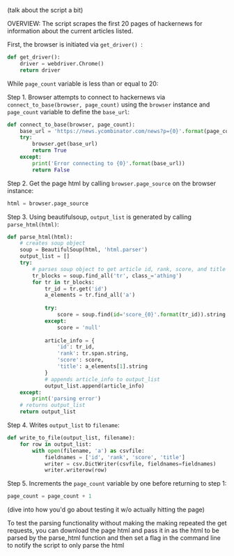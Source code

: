 (talk about the script a bit)

OVERVIEW: The script scrapes the first 20 pages of hackernews for information about the current articles listed.

First, the browser is initiated via ```get_driver() ```:

```python
def get_driver():
    driver = webdriver.Chrome()
    return driver
```

While ```page_count``` variable is less than or equal to 20:

Step 1. Browser attempts to connect to hackernews via ```connect_to_base(browser, page_count)``` using the ```browser``` instance and ```page_count``` variable to define the ```base_url```:

```python
def connect_to_base(browser, page_count):
    base_url = 'https://news.ycombinator.com/news?p={0}'.format(page_count)
    try:
        browser.get(base_url)
        return True
    except:
        print('Error connecting to {0}'.format(base_url))
        return False
```

Step 2. Get the page html by calling ```browser.page_source``` on the browser instance:

```python
html = browser.page_source
```

Step 3. Using beautifulsoup, ```output_list``` is generated by calling ```parse_html(html)```:

```python
def parse_html(html):
    # creates soup object
    soup = BeautifulSoup(html, 'html.parser')
    output_list = []
    try:
        # parses soup object to get article id, rank, score, and title
        tr_blocks = soup.find_all('tr', class_='athing')
        for tr in tr_blocks:
            tr_id = tr.get('id')
            a_elements = tr.find_all('a')
            
            try:
                score = soup.find(id='score_{0}'.format(tr_id)).string
            except:
                score = 'null'
            
            article_info = {
                'id': tr_id,
                'rank': tr.span.string,
                'score': score,
                'title': a_elements[1].string
            }
            # appends article_info to output_list
            output_list.append(article_info)
    except:
        print('parsing error')
    # returns output_list
    return output_list
```
  
Step 4. Writes ```output_list``` to ```filename```:

```python
def write_to_file(output_list, filename):
    for row in output_list:
        with open(filename, 'a') as csvfile:
            fieldnames = ['id', 'rank', 'score', 'title']
            writer = csv.DictWriter(csvfile, fieldnames=fieldnames)
            writer.writerow(row)
```

Step 5. Increments the ```page_count``` variable by one before returning to step 1:

```python
page_count = page_count + 1
```

(dive into how you'd go about testing it w/o actually hitting the page)

To test the parsing functionality without making the making repeated the get requests, you can download the page html and pass it in as the html to be parsed by the parse_html function and then set a flag in the command line to notify the script to only parse the html